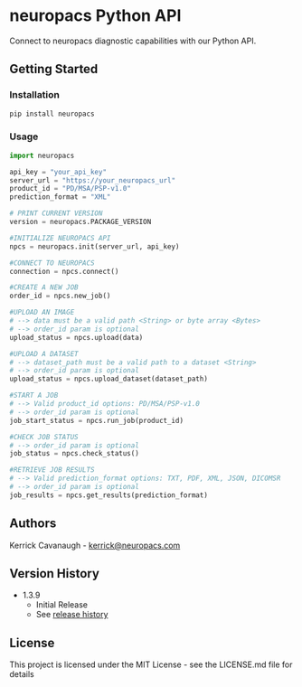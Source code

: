 <!-- [![Unit Tests](https://github.com/neuropacs/neuropacs-py-api/actions/workflows/ci.yml/badge.svg)](https://github.com/neuropacs/neuropacs-py-api/actions/workflows/ci.yml) -->

# neuropacs Python API

Connect to neuropacs diagnostic capabilities with our Python API.

## Getting Started

### Installation

```bash
pip install neuropacs
```

### Usage

```py
import neuropacs

api_key = "your_api_key"
server_url = "https://your_neuropacs_url"
product_id = "PD/MSA/PSP-v1.0"
prediction_format = "XML"

# PRINT CURRENT VERSION
version = neuropacs.PACKAGE_VERSION

#INITIALIZE NEUROPACS API
npcs = neuropacs.init(server_url, api_key)

#CONNECT TO NEUROPACS
connection = npcs.connect()

#CREATE A NEW JOB
order_id = npcs.new_job()

#UPLOAD AN IMAGE
# --> data must be a valid path <String> or byte array <Bytes>
# --> order_id param is optional
upload_status = npcs.upload(data)

#UPLOAD A DATASET
# --> dataset_path must be a valid path to a dataset <String>
# --> order_id param is optional
upload_status = npcs.upload_dataset(dataset_path)

#START A JOB
# --> Valid product_id options: PD/MSA/PSP-v1.0
# --> order_id param is optional
job_start_status = npcs.run_job(product_id)

#CHECK JOB STATUS
# --> order_id param is optional
job_status = npcs.check_status()

#RETRIEVE JOB RESULTS
# --> Valid prediction_format options: TXT, PDF, XML, JSON, DICOMSR
# --> order_id param is optional
job_results = npcs.get_results(prediction_format)
```

## Authors

Kerrick Cavanaugh - kerrick@neuropacs.com

## Version History

- 1.3.9
  - Initial Release
  - See [release history](https://pypi.org/project/neuropacs/#history)

## License

This project is licensed under the MIT License - see the LICENSE.md file for details
